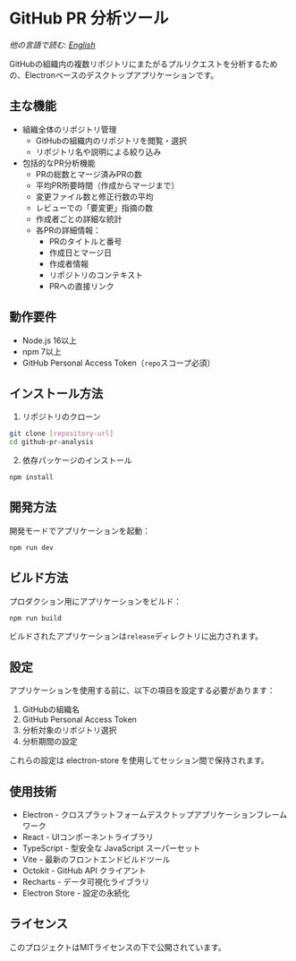 # GitHub PR 分析ツール

*他の言語で読む: [English](README.md)*

GitHubの組織内の複数リポジトリにまたがるプルリクエストを分析するための、Electronベースのデスクトップアプリケーションです。

## 主な機能

- 組織全体のリポジトリ管理
  - GitHubの組織内のリポジトリを閲覧・選択
  - リポジトリ名や説明による絞り込み
- 包括的なPR分析機能
  - PRの総数とマージ済みPRの数
  - 平均PR所要時間（作成からマージまで）
  - 変更ファイル数と修正行数の平均
  - レビューでの「要変更」指摘の数
  - 作成者ごとの詳細な統計
  - 各PRの詳細情報：
    - PRのタイトルと番号
    - 作成日とマージ日
    - 作成者情報
    - リポジトリのコンテキスト
    - PRへの直接リンク

## 動作要件

- Node.js 16以上
- npm 7以上
- GitHub Personal Access Token（`repo`スコープ必須）

## インストール方法

1. リポジトリのクローン
```bash
git clone [repository-url]
cd github-pr-analysis
```

2. 依存パッケージのインストール
```bash
npm install
```

## 開発方法

開発モードでアプリケーションを起動：
```bash
npm run dev
```

## ビルド方法

プロダクション用にアプリケーションをビルド：
```bash
npm run build
```

ビルドされたアプリケーションは`release`ディレクトリに出力されます。

## 設定

アプリケーションを使用する前に、以下の項目を設定する必要があります：

1. GitHubの組織名
2. GitHub Personal Access Token
3. 分析対象のリポジトリ選択
4. 分析期間の設定

これらの設定は electron-store を使用してセッション間で保持されます。

## 使用技術

- Electron - クロスプラットフォームデスクトップアプリケーションフレームワーク
- React - UIコンポーネントライブラリ
- TypeScript - 型安全な JavaScript スーパーセット
- Vite - 最新のフロントエンドビルドツール
- Octokit - GitHub API クライアント
- Recharts - データ可視化ライブラリ
- Electron Store - 設定の永続化

## ライセンス

このプロジェクトはMITライセンスの下で公開されています。